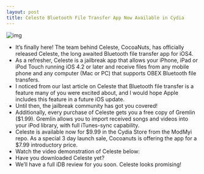 ```yaml
---
layout: post
title: Celeste Bluetooth File Transfer App Now Available in Cydia
---
```

![img](http://media.idownloadblog.com/wp-content/uploads/2011/03/Celeste-Banner-e1300975291729.png)
* It’s finally here! The team behind Celeste, CocoaNuts, has officially released Celeste, the long awaited Bluetooth file transfer app for iOS4.
* As a refresher, Celeste is a jailbreak app that allows your iPhone, iPad or iPod Touch running iOS 4.2 or later and receive files from any mobile phone and any computer (Mac or PC) that supports OBEX Bluetooth file transfers.
* I noticed from our last article on Celeste that Bluetooth file transfer is a feature many of you were excited about, and I would hope Apple includes this feature in a future iOS update.
* Until then, the jailbreak community has got you covered!
* Additionally, every purchase of Celeste gets you a free copy of Gremlin ($1.99). Gremlin allows you to import received songs and videos into your iPod library, with full iTunes-sync capability.
* Celeste is available now for $9.99 in the Cydia Store from the ModMyi repo. As a special 3 day launch sale, Cocoanuts is offering the app for a $7.99 introductory price.
* Watch the video demonstration of Celeste below:
* Have you downloaded Celeste yet?
* We’ll have a full iDB review for you soon. Celeste looks promising!

